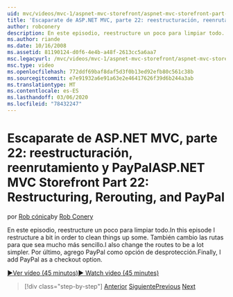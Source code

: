 ```yaml
---
uid: mvc/videos/mvc-1/aspnet-mvc-storefront/aspnet-mvc-storefront-part-22-restructuring-rerouting-and-paypal
title: 'Escaparate de ASP.NET MVC, parte 22: reestructuración, reenrutamiento y PayPal | Microsoft Docs'
author: robconery
description: En este episodio, reestructure un poco para limpiar todo. También cambio las rutas para que sea mucho más sencillo. Por último, agrego PayPal como Optio de desprotección...
ms.author: riande
ms.date: 10/16/2008
ms.assetid: 81190124-d0f6-4e4b-a48f-2613cc5a6aa7
msc.legacyurl: /mvc/videos/mvc-1/aspnet-mvc-storefront/aspnet-mvc-storefront-part-22-restructuring-rerouting-and-paypal
msc.type: video
ms.openlocfilehash: 772ddf69baf8daf5d3f0b13ed92efb80c561c38b
ms.sourcegitcommit: e7e91932a6e91a63e2e46417626f39d6b244a3ab
ms.translationtype: MT
ms.contentlocale: es-ES
ms.lasthandoff: 03/06/2020
ms.locfileid: "78432247"
---
```

# <a name="aspnet-mvc-storefront-part-22-restructuring-rerouting-and-paypal"></a><span data-ttu-id="35b10-105">Escaparate de ASP.NET MVC, parte 22: reestructuración, reenrutamiento y PayPal</span><span class="sxs-lookup"><span data-stu-id="35b10-105">ASP.NET MVC Storefront Part 22: Restructuring, Rerouting, and PayPal</span></span>

<span data-ttu-id="35b10-106">por [Rob cónica](https://github.com/robconery)</span><span class="sxs-lookup"><span data-stu-id="35b10-106">by [Rob Conery](https://github.com/robconery)</span></span>

<span data-ttu-id="35b10-107">En este episodio, reestructure un poco para limpiar todo.</span><span class="sxs-lookup"><span data-stu-id="35b10-107">In this episode I restructure a bit in order to clean things up some.</span></span> <span data-ttu-id="35b10-108">También cambio las rutas para que sea mucho más sencillo.</span><span class="sxs-lookup"><span data-stu-id="35b10-108">I also change the routes to be a lot simpler.</span></span> <span data-ttu-id="35b10-109">Por último, agrego PayPal como opción de desprotección.</span><span class="sxs-lookup"><span data-stu-id="35b10-109">Finally, I add PayPal as a checkout option.</span></span>

[<span data-ttu-id="35b10-110">&#9654;Ver vídeo (45 minutos)</span><span class="sxs-lookup"><span data-stu-id="35b10-110">&#9654; Watch video (45 minutes)</span></span>](https://channel9.msdn.com/Blogs/ASP-NET-Site-Videos/aspnet-mvc-storefront-part-22-restructuring-rerouting-and-paypal)

> [!div class="step-by-step"]
> <span data-ttu-id="35b10-111">[Anterior](aspnet-mvc-storefront-part-21-order-manager-and-personalization.md)
> [Siguiente](aspnet-mvc-storefront-part-23-getting-started-with-domain-driven-design.md)</span><span class="sxs-lookup"><span data-stu-id="35b10-111">[Previous](aspnet-mvc-storefront-part-21-order-manager-and-personalization.md)
[Next](aspnet-mvc-storefront-part-23-getting-started-with-domain-driven-design.md)</span></span>

